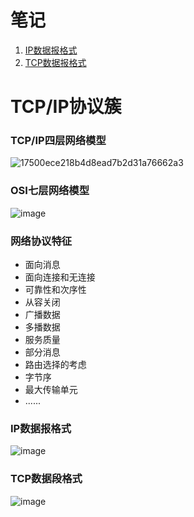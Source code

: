  # 笔记

01. [IP数据报格式](https://github.com/liliangCS/InternetProtocol/blob/main/weblog/IP%E6%95%B0%E6%8D%AE%E6%8A%A5%E6%A0%BC%E5%BC%8F.md)
02. [TCP数据报格式](https://github.com/liliangCS/InternetProtocol/blob/main/weblog/TCP%E6%95%B0%E6%8D%AE%E6%8A%A5%E6%A0%BC%E5%BC%8F.md)


# TCP/IP协议簇

### TCP/IP四层网络模型

![17500ece218b4d8ead7b2d31a76662a3](https://github.com/liliangCS/InternetProcol/assets/85006433/d8f890c4-cb37-4b13-bd67-f98d45f731d7)

### OSI七层网络模型

![image](https://github.com/liliangCS/InternetProcol/assets/85006433/a841bb2d-afd8-4655-99d0-76995853b77a)

### 网络协议特征

- 面向消息
- 面向连接和无连接
- 可靠性和次序性
- 从容关闭
- 广播数据
- 多播数据
- 服务质量
- 部分消息
- 路由选择的考虑
- 字节序
- 最大传输单元
- ......

### IP数据报格式

![image](https://github.com/user-attachments/assets/f45006ae-754b-43d8-85f3-5f5cccd9a7aa)

### TCP数据段格式

![image](https://github.com/user-attachments/assets/85c2b0a7-7fff-4a2b-89af-08c3bd2d72f8)



